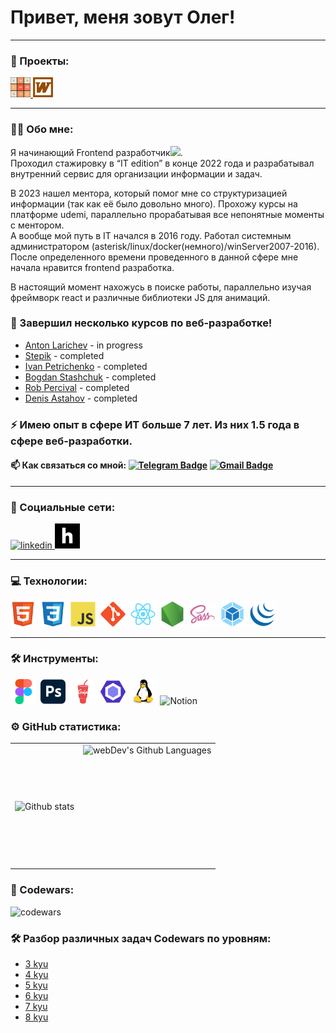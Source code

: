 # Привет, меня зовут Олег!

---

### 🚀 Проекты:

<div id="games">
  <a href="https://shaliukovoleg.github.io/2048-game/" target="_blank">
  <img src="assets/games/2048-game.png" width="32" height="32" alt="2048-game" />
  </a>
  <a href="https://shaliukovoleg.github.io/Wordle" target="_blank">
  <img src="assets/games/wordle-game.png" width="32" height="32" alt="Wordle" />
  </a>

</div>

---

### :man_technologist: Обо мне:

Я начинающий Frontend разработчик<img src="https://media.giphy.com/media/WUlplcMpOCEmTGBtBW/giphy.gif" width="30px">. <br/>
Проходил стажировку в “IT edition” в конце 2022 года и разрабатывал внутренний сервис для организации информации и задач.<br/>  

В 2023 нашел ментора, который помог мне со структуризацией информации (так как её было довольно много). Прохожу курсы на платформе udemi, параллельно прорабатывая все непонятные моменты с ментором.<br/>
А вообще мой путь в IT начался в 2016 году. Работал системным администратором (asterisk/linux/docker(немного)/winServer2007-2016). После определенного времени проведенного в данной сфере мне начала нравится frontend разработка.<br/>

В настоящий момент нахожусь в поиске работы, параллельно изучая фреймворк react и различные библиотеки JS для анимаций.
 
### :seedling: Завершил несколько курсов по веб-разработке!
- [Anton Larichev](https://www.udemy.com/course/react-nextjs) - in progress
- [Stepik](https://stepik.org/course/38218/promo#toc?auth=login) - completed
- [Ivan Petrichenko](https://www.udemy.com/course/javascript_full) - completed
- [Bogdan Stashchuk](https://www.udemy.com/course/javascript-ru) - completed
- [Rob Percival](https://www.udemy.com/course/the-complete-web-developer-course-2-russian) - completed
- [Denis Astahov](https://www.udemy.com/course/linux-lpi) - completed

### :zap: Имею опыт в сфере ИТ больше 7 лет. Из них 1.5 года в сфере веб-разработки.

#### :mailbox: Как связаться со мной: [![Telegram Badge](https://img.shields.io/badge/-shaliukovoleg-blue?style=flat&logo=Telegram&logoColor=white)](https://t.me/cloudhermit) [![Gmail Badge](https://img.shields.io/badge/-Gmail-red?style=flat&logo=Gmail&logoColor=white)](mailto:imaginationenclave@gmail.com)

---

### 🤝 Социальные сети:

  <div id="badges">
    <a href="https://www.linkedin.com/in/%D0%B0%D0%BB%D0%B5%D0%BA%D1%81%D0%B5%D0%B9-%D1%84%D0%B8%D0%BB%D0%B8%D0%BC%D0%BE%D0%BD%D0%BE%D0%B2-2a0b07257/" target="_blank">
      <img src="https://cdn-icons-png.flaticon.com/512/2504/2504799.png" width="40" height="40" alt="linkedin" />
    </a>
    <a href="https://career.habr.com/shalyukov-oleg" target="_blank">
      <img src="assets/icons/Habr.svg" width="40" height="40" alt="habr"/>
    </a>
  </div>
 
---

### 💻 Технологии:

<div>
  <img src="https://github.com/devicons/devicon/blob/master/icons/html5/html5-original.svg" title="html5" alt="html5" width="40" height="40"/>&nbsp
  <img src="https://github.com/devicons/devicon/blob/master/icons/css3/css3-original.svg" title="css" alt="css" width="40" height="40"/>&nbsp
  <img src="https://github.com/devicons/devicon/blob/master/icons/javascript/javascript-original.svg" title="javascript" alt="javascript" width="40" height="40"/>&nbsp
  <img src="https://github.com/devicons/devicon/blob/master/icons/git/git-original.svg" title="git" alt="git" width="40" height="40"/>&nbsp
  <img src="https://github.com/devicons/devicon/blob/master/icons/react/react-original.svg" title="reactjs" alt="reactjs" width="40" height="40"/>&nbsp
  <img src="https://github.com/devicons/devicon/blob/master/icons/nodejs/nodejs-original.svg" title="nodejs" alt="nodejs" width="40" height="40"/>&nbsp
  <img src="https://github.com/devicons/devicon/blob/master/icons/sass/sass-original.svg" title="sass/scss" alt="sass/scss" width="40" height="40"/>&nbsp;
  <img src="https://github.com/devicons/devicon/blob/master/icons/webpack/webpack-original.svg" title="webpack" alt="webpack" width="40" height="40"/>&nbsp;
  <img src="https://github.com/devicons/devicon/blob/master/icons/jquery/jquery-original.svg" title="jquery" alt="jquery" width="40" height="40"/>&nbsp;
</div>

---

### 🛠 Инструменты:

<div>
  <img src="https://github.com/devicons/devicon/blob/master/icons/figma/figma-original.svg" title="figma" alt="figma" width="40" height="40"/>&nbsp;
  <img src="https://github.com/devicons/devicon/blob/master/icons/photoshop/photoshop-plain.svg" title="photoshop" alt="photoshop" width="40" height="40"/>&nbsp;
  <img src="https://github.com/devicons/devicon/blob/master/icons/gulp/gulp-plain.svg" title="gulp" alt="gulp" width="40" height="40"/>&nbsp;
  <img src="https://github.com/devicons/devicon/blob/master/icons/eslint/eslint-original.svg" title="eslint" alt="eslint" width="40" height="40"/>&nbsp;
  <img src="https://github.com/devicons/devicon/blob/master/icons/linux/linux-original.svg" title="linux" alt="linux" width="40" height="40"/>&nbsp;
  <img src="https://upload.wikimedia.org/wikipedia/commons/e/e9/Notion-logo.svg" title="Notion" alt="Notion" width="40" height="40"/>&nbsp;
</div>

### ⚙️ GitHub статистика:

<table>
  <tr>
    <td>
      <img align="center" alt="Github stats" src="http://github-readme-streak-stats.herokuapp.com?user=ShaliukovOleg&theme=dark&border_radius=10" />
    </td>
    <td>
      <img height="195px" align="right" alt="webDev's Github Languages" src="https://github-readme-stats-sigma-five.vercel.app/api/top-langs/?username=ShaliukovOleg&layout=compact&theme=vision-friendly-dark" />
    </td>
  </tr>
</table>

### 🎯 Codewars:

![codewars](https://www.codewars.com/users/Heilagr/badges/large)

### 🛠 Разбор различных задач Codewars по уровням:
- [3 kyu](https://github.com/ShaliukovOleg/CodeWars-3-kyu-Solution-Explanation)
- [4 kyu](https://github.com/ShaliukovOleg/CodeWars-4-kyu-Solution-Explanation)
- [5 kyu](https://github.com/ShaliukovOleg/CodeWars-5-kyu-Solution-Explanation)
- [6 kyu](https://github.com/ShaliukovOleg/CodeWars-6-kyu-Solution-Explanation)
- [7 kyu](https://github.com/ShaliukovOleg/CodeWars-7-kyu-Solution-Explanation)
- [8 kyu](https://github.com/ShaliukovOleg/CodeWars-8-kyu-Solution-Explanation)
